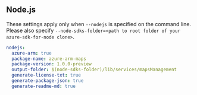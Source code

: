 ## Node.js

These settings apply only when `--nodejs` is specified on the command line.
Please also specify `--node-sdks-folder=<path to root folder of your azure-sdk-for-node clone>`.

``` yaml $(nodejs)
nodejs:
  azure-arm: true
  package-name: azure-arm-maps
  package-version: 1.0.0-preview
  output-folder: $(node-sdks-folder)/lib/services/mapsManagement
  generate-license-txt: true
  generate-package-json: true
  generate-readme-md: true
```
